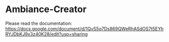# Ambiance-Creator

Please read the documentation: https://docs.google.com/document/d/1QvS5q7Ds869QWeRhASdOS7t5EYhRYJDbKJ9x3z40K28/edit?usp=sharing